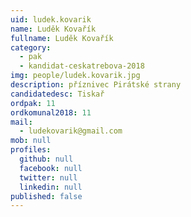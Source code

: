```yaml
---
uid: ludek.kovarik
name: Luděk Kovařík
fullname: Luděk Kovařík
category:
  - pak
  - kandidat-ceskatrebova-2018
img: people/ludek.kovarik.jpg
description: příznivec Pirátské strany
candidatedesc: Tiskař
ordpak: 11
ordkomunal2018: 11
mail:
  - ludekovarik@gmail.com
mob: null
profiles:
  github: null
  facebook: null
  twitter: null
  linkedin: null
published: false
---
```


